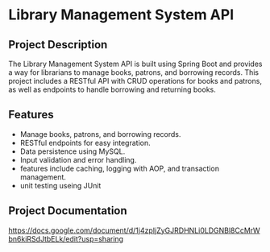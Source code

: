 # Library Management System API

## Project Description

The Library Management System API is built using Spring Boot and provides a way for librarians to manage books, patrons, and borrowing records. This project includes a RESTful API with CRUD operations for books and patrons, as well as endpoints to handle borrowing and returning books.

## Features

- Manage books, patrons, and borrowing records.
- RESTful endpoints for easy integration.
- Data persistence using MySQL.
- Input validation and error handling.
- features include caching, logging with AOP, and transaction management.
- unit testing useing JUnit

## Project Documentation

https://docs.google.com/document/d/1j4zpIjZyGJRDHNLi0LDGNBl8CcMrWbn6kiRSdJtbELk/edit?usp=sharing

